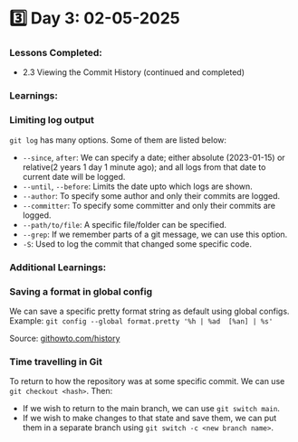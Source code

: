 # 3️⃣ Day 3: 02-05-2025

### **Lessons Completed:**

- 2.3 Viewing the Commit History (continued and completed)

### **Learnings:**

### Limiting log output

`git log` has many options. Some of them are listed below:

- `--since`, `after`: We can specify a date; either absolute (2023-01-15) or relative(2 years 1 day 1 minute ago); and all logs from that date to current date will be logged.
- `--until`, `--before`: Limits the date upto which logs are shown.
- `--author`: To specify some author and only their commits are logged.
- `--committer`: To specify some committer and only their commits are logged.
- `--path/to/file`: A specific file/folder can be specified.
- `--grep`: If we remember parts of a git message, we can use this option.
- `-S`: Used to log the commit that changed some specific code.

### **Additional Learnings:**

### Saving a format in global config

We can save a specific pretty format string as default using global configs.
Example: `git config --global format.pretty '%h | %ad  [%an] | %s'`

Source: [githowto.com/history](https://githowto.com/history)

### Time travelling in Git

To return to how the repository was at some specific commit. We can use `git checkout <hash>`. Then:

- If we wish to return to the main branch, we can use `git switch main`.
- If we wish to make changes to that state and save them, we can put them in a separate branch using `git switch -c <new branch name>`.
